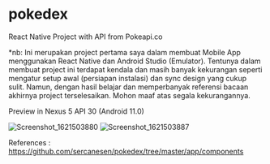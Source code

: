 # pokedex
React Native Project with API from Pokeapi.co

*nb: Ini merupakan project pertama saya dalam membuat Mobile App menggunakan React Native dan Android Studio (Emulator). Tentunya dalam membuat project ini terdapat kendala dan masih banyak kekurangan seperti mengatur setup awal (persiapan instalasi) dan sync design yang cukup sulit. Namun, dengan hasil belajar dan memperbanyak referensi bacaan akhirnya project terselesaikan. Mohon maaf atas segala kekurangannya. 

Preview in Nexus 5 API 30 (Android 11.0)

![Screenshot_1621503880](https://user-images.githubusercontent.com/38723052/118961544-9e769c00-b98e-11eb-95b8-8254194a60dd.png)
![Screenshot_1621503887](https://user-images.githubusercontent.com/38723052/118961552-a1718c80-b98e-11eb-8a1c-49e3dfd81d74.png)




References : https://github.com/sercanesen/pokedex/tree/master/app/components
